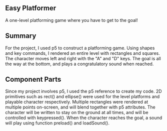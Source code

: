 ## Easy Platformer
A one-level platforming game where you have to get to the goal!

## Summary

For the project, I used p5 to construct a platforming game. Using shapes and key commands, I rendered an entire level with rectangles and squares. The character moves left and right with the "A" and "D" keys. The goal is all the way at the bottom, and plays a congratulatory sound when reached.

## Component Parts

Since my project involves p5, I used the p5 reference to create my code. 2D primitives such as rect() and ellipse() were used for the level platforms and playable character respectively. Multiple rectangles were rendered at multiple points on-screen, and will blend together with p5 attributes. The character will be written to stay on the ground at all times, and will be controlled with keypressed(). When the character reaches the goal, a sound will play using function preload() and loadSound().
